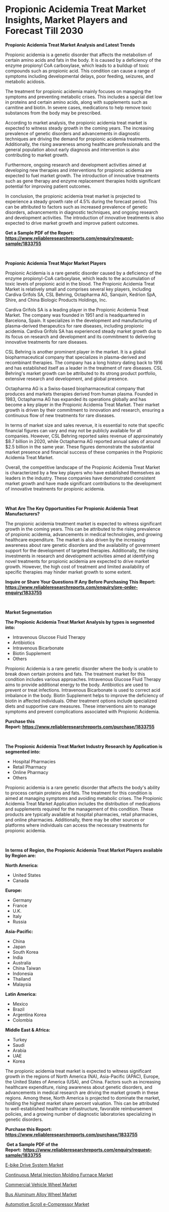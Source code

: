 <p><h1>Propionic Acidemia Treat Market Insights, Market Players and Forecast Till 2030</h1></p><p><strong>Propionic Acidemia Treat Market Analysis and Latest Trends</strong></p>
<p><p>Propionic acidemia is a genetic disorder that affects the metabolism of certain amino acids and fats in the body. It is caused by a deficiency of the enzyme propionyl CoA carboxylase, which leads to a buildup of toxic compounds such as propionic acid. This condition can cause a range of symptoms including developmental delays, poor feeding, seizures, and metabolic acidosis.</p><p>The treatment for propionic acidemia mainly focuses on managing the symptoms and preventing metabolic crises. This includes a special diet low in proteins and certain amino acids, along with supplements such as carnitine and biotin. In severe cases, medications to help remove toxic substances from the body may be prescribed.</p><p>According to market analysis, the propionic acidemia treat market is expected to witness steady growth in the coming years. The increasing prevalence of genetic disorders and advancements in diagnostic techniques are driving the demand for propionic acidemia treatments. Additionally, the rising awareness among healthcare professionals and the general population about early diagnosis and intervention is also contributing to market growth.</p><p>Furthermore, ongoing research and development activities aimed at developing new therapies and interventions for propionic acidemia are expected to fuel market growth. The introduction of innovative treatments such as gene therapy and enzyme replacement therapies holds significant potential for improving patient outcomes.</p><p>In conclusion, the propionic acidemia treat market is projected to experience a steady growth rate of 4.5% during the forecast period. This can be attributed to factors such as increased prevalence of genetic disorders, advancements in diagnostic techniques, and ongoing research and development activities. The introduction of innovative treatments is also expected to drive market growth and improve patient outcomes.</p></p>
<p><strong>Get a Sample PDF of the Report:&nbsp; <a href="https://www.reliableresearchreports.com/enquiry/request-sample/1833755">https://www.reliableresearchreports.com/enquiry/request-sample/1833755</a></strong></p>
<p>&nbsp;</p>
<p><strong>Propionic Acidemia Treat Major Market Players</strong></p>
<p><p>Propionic Acidemia is a rare genetic disorder caused by a deficiency of the enzyme propionyl-CoA carboxylase, which leads to the accumulation of toxic levels of propionic acid in the blood. The Propionic Acidemia Treat Market is relatively small and comprises several key players, including Cardiva Grifols SA, CSL Behring, Octapharma AG, Sanquin, Kedrion SpA, Shire, and China Biologic Products Holdings, Inc.</p><p>Cardiva Grifols SA is a leading player in the Propionic Acidemia Treat Market. The company was founded in 1951 and is headquartered in Barcelona, Spain. It specializes in the development and manufacturing of plasma-derived therapeutics for rare diseases, including propionic acidemia. Cardiva Grifols SA has experienced steady market growth due to its focus on research and development and its commitment to delivering innovative treatments for rare diseases.</p><p>CSL Behring is another prominent player in the market. It is a global biopharmaceutical company that specializes in plasma-derived and recombinant therapies. The company has a long history dating back to 1916 and has established itself as a leader in the treatment of rare diseases. CSL Behring's market growth can be attributed to its strong product portfolio, extensive research and development, and global presence.</p><p>Octapharma AG is a Swiss-based biopharmaceutical company that produces and markets therapies derived from human plasma. Founded in 1983, Octapharma AG has expanded its operations globally and has become a key player in the Propionic Acidemia Treat Market. Their market growth is driven by their commitment to innovation and research, ensuring a continuous flow of new treatments for rare diseases.</p><p>In terms of market size and sales revenue, it is essential to note that specific financial figures can vary and may not be publicly available for all companies. However, CSL Behring reported sales revenue of approximately $8.7 billion in 2020, while Octapharma AG reported annual sales of around $2.5 billion in the same year. These figures demonstrate the substantial market presence and financial success of these companies in the Propionic Acidemia Treat Market.</p><p>Overall, the competitive landscape of the Propionic Acidemia Treat Market is characterized by a few key players who have established themselves as leaders in the industry. These companies have demonstrated consistent market growth and have made significant contributions to the development of innovative treatments for propionic acidemia.</p></p>
<p>&nbsp;</p>
<p><strong>What Are The Key Opportunities For Propionic Acidemia Treat Manufacturers?</strong></p>
<p><p>The propionic acidemia treatment market is expected to witness significant growth in the coming years. This can be attributed to the rising prevalence of propionic acidemia, advancements in medical technologies, and growing healthcare expenditure. The market is also driven by the increasing awareness about rare genetic disorders and the availability of government support for the development of targeted therapies. Additionally, the rising investments in research and development activities aimed at identifying novel treatments for propionic acidemia are expected to drive market growth. However, the high cost of treatment and limited availability of specific therapies may hinder market growth to some extent.</p></p>
<p><strong>Inquire or Share Your Questions If Any Before Purchasing This Report: <a href="https://www.reliableresearchreports.com/enquiry/pre-order-enquiry/1833755">https://www.reliableresearchreports.com/enquiry/pre-order-enquiry/1833755</a></strong></p>
<p>&nbsp;</p>
<p><strong>Market Segmentation</strong></p>
<p><strong>The Propionic Acidemia Treat Market Analysis by types is segmented into:</strong></p>
<p><ul><li>Intravenous Glucose Fluid Therapy</li><li>Antibiotics</li><li>Intravenous Bicarbonate</li><li>Biotin Supplement</li><li>Others</li></ul></p>
<p><p>Propionic Acidemia is a rare genetic disorder where the body is unable to break down certain proteins and fats. The treatment market for this condition includes various approaches. Intravenous Glucose Fluid Therapy aims to provide additional energy to the body. Antibiotics are used to prevent or treat infections. Intravenous Bicarbonate is used to correct acid imbalance in the body. Biotin Supplement helps to improve the deficiency of biotin in affected individuals. Other treatment options include specialized diets and supportive care measures. These interventions aim to manage symptoms and prevent complications associated with Propionic Acidemia.</p></p>
<p><strong>Purchase this Report:&nbsp;<a href="https://www.reliableresearchreports.com/purchase/1833755">https://www.reliableresearchreports.com/purchase/1833755</a></strong></p>
<p>&nbsp;</p>
<p><strong>The Propionic Acidemia Treat Market Industry Research by Application is segmented into:</strong></p>
<p><ul><li>Hospital Pharmacies</li><li>Retail Pharmacy</li><li>Online Pharmacy</li><li>Others</li></ul></p>
<p><p>Propionic acidemia is a rare genetic disorder that affects the body's ability to process certain proteins and fats. The treatment for this condition is aimed at managing symptoms and avoiding metabolic crises. The Propionic Acidemia Treat Market Application includes the distribution of medications and supplements required for the management of this condition. These products are typically available at hospital pharmacies, retail pharmacies, and online pharmacies. Additionally, there may be other sources or platforms where individuals can access the necessary treatments for propionic acidemia.</p></p>
<p>&nbsp;</p>
<p><strong>In terms of Region, the Propionic Acidemia Treat Market Players available by Region are:</strong></p>
<p>
    <p> <strong> North America: </strong>
        <ul>
            <li>United States</li>
            <li>Canada</li>
        </ul>
        </p> 
    <p> <strong> Europe: </strong>
        <ul>
            <li>Germany</li>
            <li>France</li>
            <li>U.K.</li>
            <li>Italy</li>
            <li>Russia</li>
        </ul>
        </p> 
    <p> <strong> Asia-Pacific: </strong>
        <ul>
            <li>China</li>
            <li>Japan</li>
            <li>South Korea</li>
            <li>India</li>
            <li>Australia</li>
            <li>China Taiwan</li>
            <li>Indonesia</li>
            <li>Thailand</li>
            <li>Malaysia</li>
        </ul>
        </p> 
    <p> <strong> Latin America: </strong>
        <ul>
            <li>Mexico</li>
            <li>Brazil</li>
            <li>Argentina Korea</li>
            <li>Colombia</li>
        </ul>
        </p> 
    <p> <strong> Middle East & Africa: </strong>
        <ul>
            <li>Turkey</li>
            <li>Saudi</li>
            <li>Arabia</li>
            <li>UAE</li>
            <li>Korea</li>
        </ul>
    </p>
    </p>
<p><p>The propionic acidemia treat market is expected to witness significant growth in the regions of North America (NA), Asia-Pacific (APAC), Europe, the United States of America (USA), and China. Factors such as increasing healthcare expenditure, rising awareness about genetic disorders, and advancements in medical research are driving the market growth in these regions. Among these, North America is projected to dominate the market, holding the highest market share percent valuation. This can be attributed to well-established healthcare infrastructure, favorable reimbursement policies, and a growing number of diagnostic laboratories specializing in genetic disorders.</p></p>
<p><strong>Purchase this Report: <a href="https://www.reliableresearchreports.com/purchase/1833755">https://www.reliableresearchreports.com/purchase/1833755</a></strong></p>
<p>&nbsp;<strong>Get a Sample PDF of the Report:&nbsp;&nbsp;<a href="https://www.reliableresearchreports.com/enquiry/request-sample/1833755">https://www.reliableresearchreports.com/enquiry/request-sample/1833755</a></strong></p>
<p><strong></strong></p>
<p><p><a href="https://medium.com/@noise.asset.organ/e-bike-drive-system-market-outlook-industry-overview-and-forecast-2023-to-2030-48bae8ccb09d">E-bike Drive System Market</a></p><p><a href="https://github.com/dziulagalemab/Market-Research-Report-List-1/blob/main/continuous-metal-injection-molding-furnace-market.md">Continuous Metal Injection Molding Furnace Market</a></p><p><a href="https://www.linkedin.com/pulse/commercial-vehicle-wheel-market-size-2023-2030-global-industrial-z6i9e/">Commercial Vehicle Wheel Market</a></p><p><a href="https://www.linkedin.com/pulse/bus-aluminum-alloy-wheel-market-challenges-opportunities-rmkye/">Bus Aluminum Alloy Wheel Market</a></p><p><a href="https://medium.com/@soap.equip.win/automotive-scroll-e-compressor-market-size-reveals-the-best-marketing-channels-in-global-industry-47d7e04a22d0">Automotive Scroll e-Compressor Market</a></p></p>